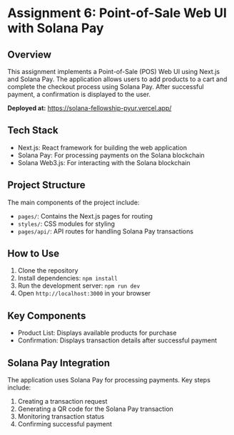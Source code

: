 # Assignment 6: Point-of-Sale Web UI with Solana Pay

## Overview

This assignment implements a Point-of-Sale (POS) Web UI using Next.js and Solana Pay. The application allows users to add products to a cart and complete the checkout process using Solana Pay. After successful payment, a confirmation is displayed to the user.

**Deployed at:** https://solana-fellowship-pyur.vercel.app/

## Tech Stack

- Next.js: React framework for building the web application
- Solana Pay: For processing payments on the Solana blockchain
- Solana Web3.js: For interacting with the Solana blockchain

## Project Structure

The main components of the project include:

- `pages/`: Contains the Next.js pages for routing
- `styles/`: CSS modules for styling
- `pages/api/`: API routes for handling Solana Pay transactions

## How to Use

1. Clone the repository
2. Install dependencies: `npm install`
3. Run the development server: `npm run dev`
4. Open `http://localhost:3000` in your browser

## Key Components

- Product List: Displays available products for purchase
- Confirmation: Displays transaction details after successful payment

## Solana Pay Integration

The application uses Solana Pay for processing payments. Key steps include:

1. Creating a transaction request
2. Generating a QR code for the Solana Pay transaction
3. Monitoring transaction status
4. Confirming successful payment

